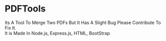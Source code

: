 # PDFTools
Its A Tool To Merge Two PDFs But It Has A Slight Bug Please Contribute To Fix It. </br>It is Made In Node.js, Express.js, HTML, BootStrap
